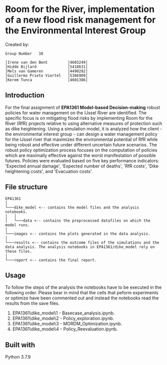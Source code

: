 # Room for the River, implementation of a new flood risk management for the Environmental Interest Group

Created by:
```
Group Number   10

│Irene van den Bent         │4603249│
│Hidde Bijlard              │5418631│
│Mels van Gameren           │4490282│
│Guillermo Prieto Viertel   │5366909│
│Kerem Tunca                │4601386│
```
## Introduction
For the final assignment of __EPA1361 Model-based Decision-making__ robust policies for water management on the IJssel River are identified. The specific focus is on mitigating flood risks by implementing Room for the River (RfR) projects relative to using alternative measures of protection such as dike heightening. Using a simulation model, it is analyzed how the client - the environmental interest group - can design a water management policy for the IJssel river that maximizes the environmental potential of RfR while being robust and effective under different uncertain future scenarios. The robust policy optimization process focuses on the computation of policies which are maximally effective against the worst manifestation of possible futures. Policies were evaluated based on five key performance indicators: 'Expected annual damage', 'Expected number of deaths', 'RfR costs', 'Dike heightening costs', and 'Evacuation costs'.

## File structure

```
EPA1361
│
└───dike_model <-- contains the model files and the analysis notebooks.
│   │ 
│   └───data <-- contains the preprocessed datafiles on which the model runs.
│   
└───images <-- contains the plots generated in the data analysis.
│
└───results <-- contains the outcome files of the simulations and the data analysis. The analysis notebooks in EPA1361/dike_model rely on these files.
│  
└───report <-- contains the final report.

```
## Usage

To follow the steps of the analysis the notebooks have to be executed in the following order. Please bear in mind that the cells that peform experiments or optimize have been commented out and instead the notebooks read the results from the save files. 


1. EPA1361\dike_model\1 - Basecase_analysis.ipynb. 
2. EPA1361\dike_model\2 - Policy_exploration.ipynb. 
3. EPA1361\dike_model\3 - MORDM_Optimization.ipynb. 
4. EPA1361\dike_model\4 - Policy_Reevaluation.ipynb. 


## Built with

Python 3.7.9
